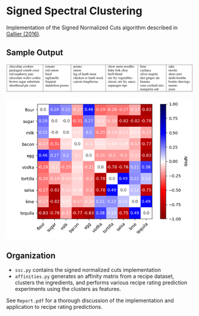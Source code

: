 # Signed Spectral Clustering

Implementation of the Signed Normalized Cuts algorithm described in [Gallier (2016)](https://arxiv.org/pdf/1601.04692.pdf).

## Sample Output
![Clusters](sample_clusters.png)

![Heatmap](nmpi_heatmap.png)

## Organization

* `ssc.py` contains the signed normalized cuts implementation
* `affinities.py` generates an affinity matrix from a recipe dataset, clusters the ingredients, and performs various recipe rating prediction experiments using the clusters as features.

See `Report.pdf` for a thorough discussion of the implementation and application to recipe rating predictions.
